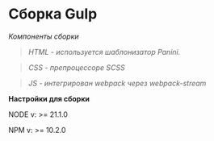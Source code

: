 # Сборка Gulp 

*Компоненты сборки*

> *HTML - используется шаблонизатор Panini.*

> *CSS - препроцессоре SCSS*

> *JS - интегрирован webpack через webpack-stream*

**Настройки для сборки**

NODE v: >= 21.1.0

NPM v: >= 10.2.0
